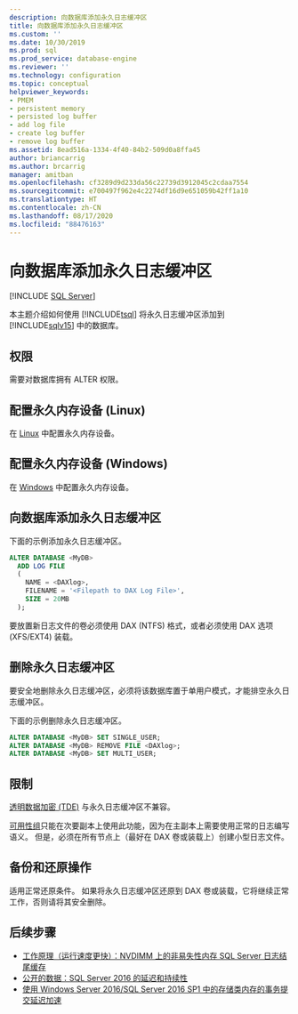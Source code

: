 ```yaml
---
description: 向数据库添加永久日志缓冲区
title: 向数据库添加永久日志缓冲区
ms.custom: ''
ms.date: 10/30/2019
ms.prod: sql
ms.prod_service: database-engine
ms.reviewer: ''
ms.technology: configuration
ms.topic: conceptual
helpviewer_keywords:
- PMEM
- persistent memory
- persisted log buffer
- add log file
- create log buffer
- remove log buffer
ms.assetid: 8ead516a-1334-4f40-84b2-509d0a8ffa45
author: briancarrig
ms.author: brcarrig
manager: amitban
ms.openlocfilehash: cf3289d9d233da56c22739d3912045c2cdaa7554
ms.sourcegitcommit: e700497f962e4c2274df16d9e651059b42ff1a10
ms.translationtype: HT
ms.contentlocale: zh-CN
ms.lasthandoff: 08/17/2020
ms.locfileid: "88476163"
---
```

# <a name="add-persisted-log-buffer-to-a-database"></a>向数据库添加永久日志缓冲区
 [!INCLUDE [SQL Server](../../includes/applies-to-version/sqlserver.md)]

本主题介绍如何使用 [!INCLUDE[tsql](../../includes/tsql-md.md)] 将永久日志缓冲区添加到 [!INCLUDE[sqlv15](../../includes/sssqlv15-md.md)] 中的数据库。  
  
## <a name="permissions"></a>权限

需要对数据库拥有 ALTER 权限。  

## <a name="configure-persistent-memory-device-linux"></a>配置永久内存设备 (Linux)

在 [Linux](../../linux/sql-server-linux-configure-pmem.md) 中配置永久内存设备。

## <a name="configure-persistent-memory-device-windows"></a>配置永久内存设备 (Windows)

在 [Windows](/windows-server/storage/storage-spaces/deploy-pmem/) 中配置永久内存设备。
  
## <a name="add-a-persisted-log-buffer-to-a-database"></a>向数据库添加永久日志缓冲区  

下面的示例添加永久日志缓冲区。

```sql
ALTER DATABASE <MyDB> 
  ADD LOG FILE 
  (
    NAME = <DAXlog>, 
    FILENAME = '<Filepath to DAX Log File>', 
    SIZE = 20MB
  );
```

要放置新日志文件的卷必须使用 DAX (NTFS) 格式，或者必须使用 DAX 选项 (XFS/EXT4) 装载。

## <a name="remove-a-persisted-log-buffer"></a>删除永久日志缓冲区

要安全地删除永久日志缓冲区，必须将该数据库置于单用户模式，才能排空永久日志缓冲区。

下面的示例删除永久日志缓冲区。

```sql
ALTER DATABASE <MyDB> SET SINGLE_USER;
ALTER DATABASE <MyDB> REMOVE FILE <DAXlog>;
ALTER DATABASE <MyDB> SET MULTI_USER;
```

## <a name="limitations"></a>限制

[透明数据加密 (TDE)](../security/encryption/transparent-data-encryption.md) 与永久日志缓冲区不兼容。

[可用性组](../../t-sql/statements/create-availability-group-transact-sql.md)只能在次要副本上使用此功能，因为在主副本上需要使用正常的日志编写语义。 但是，必须在所有节点上（最好在 DAX 卷或装载上）创建小型日志文件。

## <a name="backup-and-restore-operations"></a>备份和还原操作

适用正常还原条件。 如果将永久日志缓冲区还原到 DAX 卷或装载，它将继续正常工作，否则请将其安全删除。
  
## <a name="next-steps"></a>后续步骤

- [工作原理（运行速度更快）：NVDIMM 上的非易失性内存 SQL Server 日志结尾缓存](https://blogs.msdn.microsoft.com/bobsql/2016/11/08/how-it-works-it-just-runs-faster-non-volatile-memory-sql-server-tail-of-log-caching-on-nvdimm/)
- [公开的数据：SQL Server 2016 的延迟和持续性](https://channel9.msdn.com/Shows/Data-Exposed/Latency-and-Durability-with-SQL-Server-2016)
- [使用 Windows Server 2016/SQL Server 2016 SP1 中的存储类内存的事务提交延迟加速](https://blogs.msdn.microsoft.com/sqlserverstorageengine/2016/12/02/transaction-commit-latency-acceleration-using-storage-class-memory-in-windows-server-2016sql-server-2016-sp1/)
